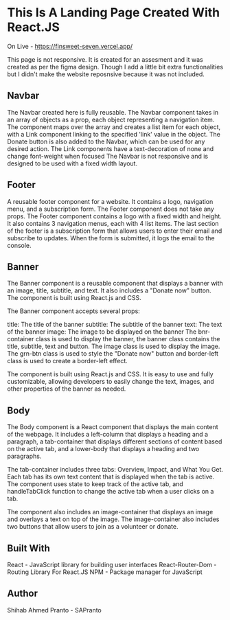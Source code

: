 # This Is A Landing Page Created With React.JS

On Live - https://finsweet-seven.vercel.app/


This page is not responsive. It is created for an assesment and it was created as per the figma design. Though I add a little bit extra functionalities but I didn't make the website reposnsive because it was not included.

## Navbar

The Navbar created here is fully reusable. The Navbar component takes in an array of objects as a prop, each object representing a navigation item. The component maps over the array and creates a list item for each object, with a Link component linking to the specified 'link' value in the object. The Donate button is also added to the Navbar, which can be used for any desired action.
The Link components have a text-decoration of none and change font-weight when focused
The Navbar is not responsive and is designed to be used with a fixed width layout.

## Footer

A reusable footer component for a website. It contains a logo, navigation menu, and a subscription form. The Footer component does not take any props. 
The Footer component contains a logo with a fixed width and height.
It also contains 3 navigation menus, each with 4 list items.
The last section of the footer is a subscription form that allows users to enter their email and subscribe to updates.
When the form is submitted, it logs the email to the console.

## Banner

The Banner component is a reusable component that displays a banner with an image, title, subtitle, and text. It also includes a "Donate now" button. The component is built using React.js and CSS.

The Banner component accepts several props:

title: The title of the banner
subtitle: The subtitle of the banner
text: The text of the banner
image: The image to be displayed on the banner
The bnr-container class is used to display the banner, the banner class contains the title, subtitle, text and button. The image class is used to display the image. The grn-btn class is used to style the "Donate now" button and border-left class is used to create a border-left effect.

The component is built using React.js and CSS. It is easy to use and fully customizable, allowing developers to easily change the text, images, and other properties of the banner as needed.

## Body

The Body component is a React component that displays the main content of the webpage. It includes a left-column that displays a heading and a paragraph, a tab-container that displays different sections of content based on the active tab, and a lower-body that displays a heading and two paragraphs.

The tab-container includes three tabs: Overview, Impact, and What You Get. Each tab has its own text content that is displayed when the tab is active. The component uses state to keep track of the active tab, and handleTabClick function to change the active tab when a user clicks on a tab.

The component also includes an image-container that displays an image and overlays a text on top of the image. The image-container also includes two buttons that allow users to join as a volunteer or donate.

## Built With
React - JavaScript library for building user interfaces
React-Router-Dom - Routing Library For React.JS
NPM - Package manager for JavaScript

## Author

Shihab Ahmed Pranto - SAPranto